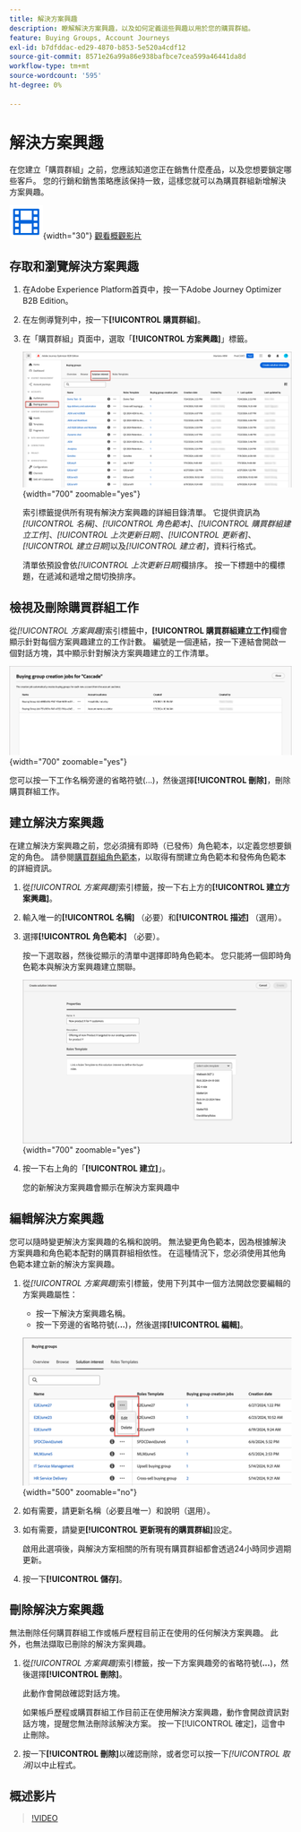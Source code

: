 ```yaml
---
title: 解決方案興趣
description: 瞭解解決方案興趣，以及如何定義這些興趣以用於您的購買群組。
feature: Buying Groups, Account Journeys
exl-id: b7dfddac-ed29-4870-b853-5e520a4cdf12
source-git-commit: 8571e26a99a86e938bafbce7cea599a46441da8d
workflow-type: tm+mt
source-wordcount: '595'
ht-degree: 0%

---
```


# 解決方案興趣

在您建立「購買群組」之前，您應該知道您正在銷售什麼產品，以及您想要鎖定哪些客戶。 您的行銷和銷售策略應該保持一致，這樣您就可以為購買群組新增解決方案興趣。

![影片](../../assets/do-not-localize/icon-video.svg){width="30"} [觀看概觀影片](#overview-video)

## 存取和瀏覽解決方案興趣

1. 在Adobe Experience Platform首頁中，按一下Adobe Journey Optimizer B2B Edition。

1. 在左側導覽列中，按一下&#x200B;**[!UICONTROL 購買群組]**。

1. 在「購買群組」頁面中，選取「**[!UICONTROL 方案興趣]**」標籤。

   ![方案興趣標籤](assets/solution-interest-tab.png){width="700" zoomable="yes"}

   索引標籤提供所有現有解決方案興趣的詳細目錄清單。 它提供資訊為&#x200B;_[!UICONTROL 名稱]_、_[!UICONTROL 角色範本]_、_[!UICONTROL 購買群組建立工作]_、_[!UICONTROL 上次更新日期]_、_[!UICONTROL 更新者]_、_[!UICONTROL 建立日期]_&#x200B;以及&#x200B;_[!UICONTROL 建立者]_，資料行格式。

   清單依預設會依&#x200B;_[!UICONTROL 上次更新日期]_&#x200B;欄排序。 按一下標題中的欄標題，在遞減和遞增之間切換排序。

## 檢視及刪除購買群組工作

從&#x200B;_[!UICONTROL 方案興趣]_&#x200B;索引標籤中，**[!UICONTROL 購買群組建立工作]**&#x200B;欄會顯示針對每個方案興趣建立的工作計數。 編號是一個連結，按一下連結會開啟一個對話方塊，其中顯示針對解決方案興趣建立的工作清單。

![為方案興趣購買群組工作](assets/buying-group-jobs-for-solution-interest.png){width="700" zoomable="yes"}

您可以按一下工作名稱旁邊的省略符號(...)，然後選擇&#x200B;**[!UICONTROL 刪除]**，刪除購買群組工作。

## 建立解決方案興趣

在建立解決方案興趣之前，您必須擁有即時（已發佈）角色範本，以定義您想要鎖定的角色。 請參閱[購買群組角色範本](./buying-groups-role-templates.md)，以取得有關建立角色範本和發佈角色範本的詳細資訊。

1. 從&#x200B;_[!UICONTROL 方案興趣]_&#x200B;索引標籤，按一下右上方的&#x200B;**[!UICONTROL 建立方案興趣]**。

1. 輸入唯一的&#x200B;**[!UICONTROL 名稱]** （必要）和&#x200B;**[!UICONTROL 描述]** （選用）。

1. 選擇&#x200B;**[!UICONTROL 角色範本]** （必要）。

   按一下選取器，然後從顯示的清單中選擇即時角色範本。 您只能將一個即時角色範本與解決方案興趣建立關聯。

   ![方案興趣標籤](assets/solution-interest-create.png){width="700" zoomable="yes"}

1. 按一下右上角的「**[!UICONTROL 建立]**」。

   您的新解決方案興趣會顯示在解決方案興趣中

## 編輯解決方案興趣

您可以隨時變更解決方案興趣的名稱和說明。 無法變更角色範本，因為根據解決方案興趣和角色範本配對的購買群組相依性。 在這種情況下，您必須使用其他角色範本建立新的解決方案興趣。

1. 從&#x200B;_[!UICONTROL 方案興趣]_&#x200B;索引標籤，使用下列其中一個方法開啟您要編輯的方案興趣屬性：

   * 按一下解決方案興趣名稱。
   * 按一下旁邊的省略符號(**...**)，然後選擇&#x200B;**[!UICONTROL 編輯]**。

   ![方案興趣更多選單](assets/solution-interests-more-menu.png){width="500" zoomable="no"}

1. 如有需要，請更新名稱（必要且唯一）和說明（選用）。

1. 如有需要，請變更&#x200B;**[!UICONTROL 更新現有的購買群組]**&#x200B;設定。

   啟用此選項後，與解決方案相關的所有現有購買群組都會透過24小時同步週期更新。

1. 按一下&#x200B;**[!UICONTROL 儲存]**。

## 刪除解決方案興趣

無法刪除任何購買群組工作或帳戶歷程目前正在使用的任何解決方案興趣。 此外，也無法擷取已刪除的解決方案興趣。

1. 從&#x200B;_[!UICONTROL 方案興趣]_&#x200B;索引標籤，按一下方案興趣旁的省略符號(**...**)，然後選擇&#x200B;**[!UICONTROL 刪除]**。

   此動作會開啟確認對話方塊。

   如果帳戶歷程或購買群組工作目前正在使用解決方案興趣，動作會開啟資訊對話方塊，提醒您無法刪除該解決方案。 按一下[!UICONTROL 確定]，這會中止刪除。

1. 按一下&#x200B;**[!UICONTROL 刪除]**&#x200B;以確認刪除，或者您可以按一下&#x200B;_[!UICONTROL 取消]_&#x200B;以中止程式。

## 概述影片

>[!VIDEO](https://video.tv.adobe.com/v/3433080/?learn=on)
